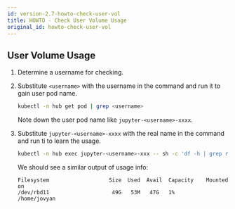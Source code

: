 ```yaml
---
id: version-2.7-howto-check-user-vol
title: HOWTO - Check User Volume Usage
original_id: howto-check-user-vol
---
```


## User Volume Usage

1. Determine a username for checking.

2. Substitute `<username>` with the username in the command and run it to gain user pod name.
   
    ```bash
    kubectl -n hub get pod | grep <username>
    ```
    Note down the user pod name like `jupyter-<username>-xxxx`.

3. Substitute `jupyter-<username>-xxxx` with the real name in the command and run ti to learn the usage.
   
   ```bash
   kubectl -n hub exec jupyter-<username>-xxx -- sh -c 'df -h | grep rbd'
   ```

   We should see a similar output of usage info:
   ```text
   Filesystem                   Size  Used  Avail  Capacity    Mounted on
   /dev/rbd11                    49G   53M   47G   1%          /home/jovyan
   ```
